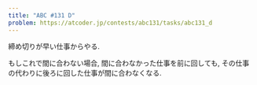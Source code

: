 ```yaml
---
title: "ABC #131 D"
problem: https://atcoder.jp/contests/abc131/tasks/abc131_d
---
```

締め切りが早い仕事からやる.

もしこれで間に合わない場合, 間に合わなかった仕事を前に回しても, その仕事の代わりに後ろに回した仕事が間に合わなくなる.

